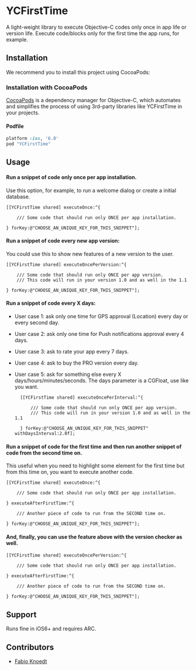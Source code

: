 YCFirstTime
===========

A light-weight library to execute Objective-C codes only once in app life or version life. Execute code/blocks only for the first time the app runs, for example.

Installation
------------

We recommend you to install this project using CocoaPods:

### Installation with CocoaPods

[CocoaPods](http://cocoapods.org) is a dependency manager for Objective-C, which automates and simplifies the process of using 3rd-party libraries like YCFirstTime in your projects.

#### Podfile

```ruby
platform :ios, '6.0'
pod "YCFirstTime"
```

Usage
------------

#### Run a snippet of code only once per app installation.
Use this option, for example, to run a welcome dialog or create a initial database.

	[[YCFirstTime shared] executeOnce:^{
      
		/// Some code that should run only ONCE per app installation.
  
	} forKey:@"CHOOSE_AN_UNIQUE_KEY_FOR_THIS_SNIPPET"];

#### Run a snippet of code every new app version:
You could use this to show new features of a new version to the user.

	[[YCFirstTime shared] executeOncePerVersion:^{
      
		/// Some code that should run only ONCE per app version.
		/// This code will run in your version 1.0 and as well in the 1.1
                                
	} forKey:@"CHOOSE_AN_UNIQUE_KEY_FOR_THIS_SNIPPET"];

#### Run a snippet of code every X days:
* User case 1: ask only one time for GPS approval (Location) every day or every second day.
* User case 2: ask only one time for Push notifications approval every 4 days.
* User case 3: ask to rate your app every 7 days.
* User case 4: ask to buy the PRO version every day.
* User case 5: ask for something else every X days/hours/minutes/seconds. The days parameter is a CGFloat, use like you want.

	
		[[YCFirstTime shared] executeOncePerInterval:^{
      
			/// Some code that should run only ONCE per app version.
			/// This code will run in your version 1.0 and as well in the 1.1
                                
		} forKey:@"CHOOSE_AN_UNIQUE_KEY_FOR_THIS_SNIPPET" withDaysInterval:2.0f];
  
#### Run a snippet of code for the first time and then run another snippet of code from the second time on.
This useful when you need to highlight some element for the first time but from this time on, you want to execute another code.

	[[YCFirstTime shared] executeOnce:^{
            
		/// Some code that should run only ONCE per app installation.
            
	} executeAfterFirstTime:^{
            
		/// Another piece of code to run from the SECOND time on.
            
	} forKey:@"CHOOSE_AN_UNIQUE_KEY_FOR_THIS_SNIPPET"];

#### And, finally, you can use the feature above with the version checker as well.

	[[YCFirstTime shared] executeOncePerVersion:^{
            
		/// Some code that should run only ONCE per app installation.
            
	} executeAfterFirstTime:^{
            
		/// Another piece of code to run from the SECOND time on.
            
	} forKey:@"CHOOSE_AN_UNIQUE_KEY_FOR_THIS_SNIPPET"];

Support
------------	
	
Runs fine in iOS6+ and requires ARC.
	
Contributors
------------

* [Fabio Knoedt](https://github.com/fabioknoedt)
